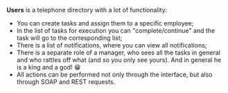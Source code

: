 **Users** is a telephone directory with a lot of functionality:<br/>
- You can create tasks and assign them to a specific employee;<br/>
- In the list of tasks for execution you can "complete/continue" and the task will go to the corresponding list;<br/>
- There is a list of notifications, where you can view all notifications;<br/>
- There is a separate role of a manager, who sees all the tasks in general and who rattles off what (and so you only see yours). And in general he is a king and a god! 😁 <br/>
- All actions can be performed not only through the interface, but also through SOAP and REST requests.
